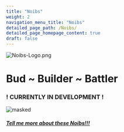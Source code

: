 ```yaml
---
title: "Noibs"
weight: 2
navigation_menu_title: "Noibs"
detailed_page_path: /Noibs/
detailed_page_homepage_content: true
draft: false
---
```

![Noibs-Logo.png](images/Noibs-Logo.png)

# Bud ~ Builder ~ Battler

### ! CURRENTLY IN DEVELOPMENT !
![masked](images/humanoibexample.gif)

##### [Tell me more about these Noibs!!!](Noibs)

